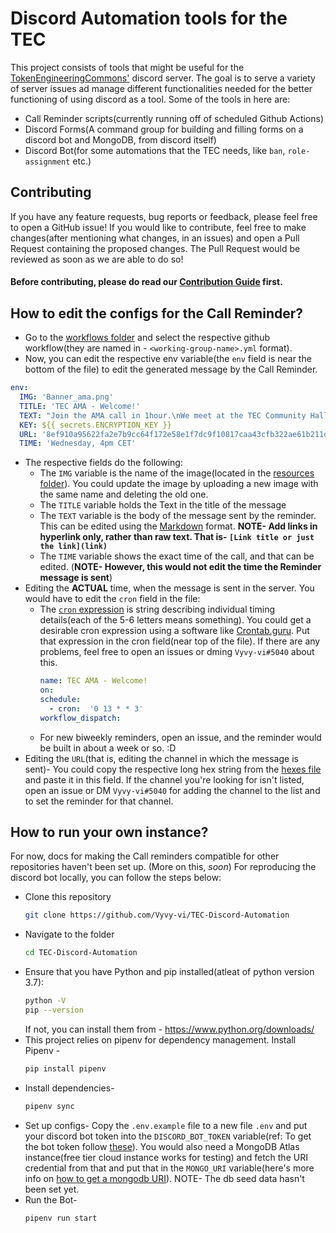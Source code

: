# Discord Automation tools for the TEC

This project consists of tools that might be useful for the [TokenEngineeringCommons'](https://tecommons.org/) discord server. The goal is to serve a variety of server issues ad manage different functionalities needed for the better functioning of using discord as a tool. Some of the tools in here are:
- Call Reminder scripts(currently running off of scheduled Github Actions)
- Discord Forms(A command group for building and filling forms on a discord bot and MongoDB, from discord itself)
- Discord Bot(for some automations that the TEC needs, like `ban`, `role-assignment` etc.)

## Contributing
If you have any feature requests, bug reports or feedback, please feel free to open a GitHub issue! If you would like to contribute, feel free to make changes(after mentioning what changes, in an issues) and open a Pull Request containing the proposed changes. The Pull Request would be reviewed as soon as we are able to do so!
#### Before contributing, please do read our [Contribution Guide](./CONTRIBUTING.md) first.

## How to edit the configs for the Call Reminder?
- Go to the [workflows folder](./.github/workflows) and select the respective github workflow(they are named in - `<working-group-name>.yml` format).
- Now, you can edit the respective env variable(the `env` field is near the bottom of the file) to edit the generated message by the Call Reminder.
```yml
env:
  IMG: 'Banner_ama.png'
  TITLE: 'TEC AMA - Welcome!'
  TEXT: "Join the AMA call in 1hour.\nWe meet at the TEC Community Hall voice channel:\n[https://discord.gg/fNPx3a2h9R](https://discord.gg/fNPx3a2h9R)\nIf you're new to the TEC, join us for a quick intro and Q&A! Everyone is welcome 🥳"
  KEY: ${{ secrets.ENCRYPTION_KEY }}
  URL: '8ef910a95622fa2e7b9cc64f172e58e1f7dc9f10817caa43cfb322ae61b211df5f9e536463fa1dc23bef9708442240b0eceb2d02c1e33325f5d7a0f28e34ce74d6d6ccc94a06a3f2fea1441b257195e92adcded2639bbb12df97ecb51ada44df560497c349951f3ed2ddc029f32c4df468295783c516ad869c8bee8f829a78e606a3c709f7e69b94792860265bbf7c13b9d73f888b96ce66d618c3e88a225e7b'
  TIME: 'Wednesday, 4pm CET'
```
- The respective fields do the following:
  - The `IMG` variable is the name of the image(located in the [resources folder](./.github/resources)). You could update the image by uploading a new image with the same name and deleting the old one.
  - The `TITLE` variable holds the Text in the title of the message
  - The `TEXT` variable is the body of the message sent by the reminder. This can be edited using the [Markdown](https://birdie0.github.io/discord-webhooks-guide/other/discord_markdown.html) format. **NOTE- Add links in hyperlink only, rather than raw text. That is- `[Link title or just the link](link)`**
  - The `TIME` variable shows the exact time of the call, and that can be edited. (**NOTE- However, this would not edit the time the Reminder message is sent**)
- Editing the **ACTUAL** time, when the message is sent in the server.
  You would have to edit the `cron` field in the file:
  - The [`cron` expression](https://en.wikipedia.org/wiki/Cron) is string describing individual timing details(each of the 5-6 letters means something). You could get a desirable cron expression using a software like [Crontab.guru](https://crontab.guru/). Put that expression in the cron field(near top of the file). If there are any problems, feel free to open an issues or dming `Vyvy-vi#5040` about this.
    ```yml
    name: TEC AMA - Welcome!
    on:
    schedule:
      - cron:  '0 13 * * 3'
    workflow_dispatch:
    ```
  - For new biweekly reminders, open an issue, and the reminder would be built in about a week or so. :D
- Editing the `URL`(that is, editing the channel in which the message is sent)- You could copy the respective long hex string from the [hexes file](./actions/hexes.txt) and paste it in this field. If the channel you're looking for isn't listed, open an issue or DM `Vyvy-vi#5040` for adding the channel to the list and to set the reminder for that channel.

## How to run your own instance?
For now, docs for making the Call reminders compatible for other repositories haven't been set up. (More on this, _soon_) For reproducing the discord bot locally, you can follow the steps below:
- Clone this repository
  ```bash
  git clone https://github.com/Vyvy-vi/TEC-Discord-Automation
  ```
- Navigate to the folder
  ```bash
  cd TEC-Discord-Automation
  ```
- Ensure that you have Python and pip installed(atleat of python version 3.7):
  ```bash
  python -V
  pip --version
  ```
  If not, you can install them from - https://www.python.org/downloads/
- This project relies on pipenv for dependency management. Install Pipenv - 
  ```bash
  pip install pipenv
  ```
- Install dependencies-
  ```bash
  pipenv sync
  ```
- Set up configs- Copy the `.env.example` file to a new file `.env` and put your discord bot token into the `DISCORD_BOT_TOKEN` variable(ref: To get the bot token follow [these](https://discordjs.guide/preparations/setting-up-a-bot-application.html#creating-your-bot)). You would also need a MongoDB Atlas instance(free tier cloud instance works for testing) and fetch the URI credential from that and put that in the `MONGO_URI` variable(here's more info on [how to get a mongodb URI](https://docs.mongodb.com/guides/server/drivers/#obtain-your-mongodb-connection-string)). NOTE- The db seed data hasn't been set yet.
- Run the Bot-
  ```bash
  pipenv run start
  ```
